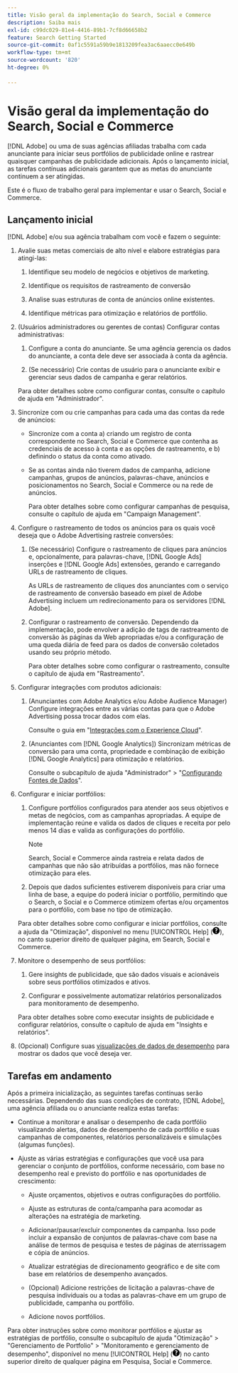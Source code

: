 ```yaml
---
title: Visão geral da implementação do Search, Social e Commerce
description: Saiba mais
exl-id: c99dc029-81e4-4416-89b1-7cf8d66658b2
feature: Search Getting Started
source-git-commit: 0af1c5591a59b9e1813209fea3ac6aaecc0e649b
workflow-type: tm+mt
source-wordcount: '820'
ht-degree: 0%

---
```


# Visão geral da implementação do Search, Social e Commerce

[!DNL Adobe] ou uma de suas agências afiliadas trabalha com cada anunciante para iniciar seus portfólios de publicidade online e rastrear quaisquer campanhas de publicidade adicionais. Após o lançamento inicial, as tarefas contínuas adicionais garantem que as metas do anunciante continuem a ser atingidas.

Este é o fluxo de trabalho geral para implementar e usar o Search, Social e Commerce.

## Lançamento inicial

[!DNL Adobe] e/ou sua agência trabalham com você e fazem o seguinte:

1. Avalie suas metas comerciais de alto nível e elabore estratégias para atingi-las:

   1. Identifique seu modelo de negócios e objetivos de marketing.

   1. Identifique os requisitos de rastreamento de conversão

   1. Analise suas estruturas de conta de anúncios online existentes.

   1. Identifique métricas para otimização e relatórios de portfólio.

1. (Usuários administradores ou gerentes de contas) Configurar contas administrativas:

   1. Configure a conta do anunciante. Se uma agência gerencia os dados do anunciante, a conta dele deve ser associada à conta da agência.

   1. (Se necessário) Crie contas de usuário para o anunciante exibir e gerenciar seus dados de campanha e gerar relatórios.

   Para obter detalhes sobre como configurar contas, consulte o capítulo de ajuda em &quot;Administrador&quot;.

1. Sincronize com ou crie campanhas para cada uma das contas da rede de anúncios:

   * Sincronize com a conta a) criando um registro de conta correspondente no Search, Social e Commerce que contenha as credenciais de acesso à conta e as opções de rastreamento, e b) definindo o status da conta como ativado.

   * Se as contas ainda não tiverem dados de campanha, adicione campanhas, grupos de anúncios, palavras-chave, anúncios e posicionamentos no Search, Social e Commerce ou na rede de anúncios.

     Para obter detalhes sobre como configurar campanhas de pesquisa, consulte o capítulo de ajuda em &quot;Campaign Management&quot;.

1. Configure o rastreamento de todos os anúncios para os quais você deseja que o Adobe Advertising rastreie conversões:

   1. (Se necessário) Configure o rastreamento de cliques para anúncios e, opcionalmente, para palavras-chave, [!DNL Google Ads] inserções e [!DNL Google Ads] extensões, gerando e carregando URLs de rastreamento de cliques.

      As URLs de rastreamento de cliques dos anunciantes com o serviço de rastreamento de conversão baseado em pixel de Adobe Advertising incluem um redirecionamento para os servidores [!DNL Adobe].

   1. Configurar o rastreamento de conversão. Dependendo da implementação, pode envolver a adição de tags de rastreamento de conversão às páginas da Web apropriadas e/ou a configuração de uma queda diária de feed para os dados de conversão coletados usando seu próprio método.

      Para obter detalhes sobre como configurar o rastreamento, consulte o capítulo de ajuda em &quot;Rastreamento&quot;.

1. Configurar integrações com produtos adicionais:

   1. (Anunciantes com Adobe Analytics e/ou Adobe Audience Manager) Configure integrações entre as várias contas para que o Adobe Advertising possa trocar dados com elas.

      Consulte o guia em &quot;[Integrações com o Experience Cloud](/help/integrations/home.md)&quot;.

   1. (Anunciantes com [!DNL Google Analytics]) Sincronizam métricas de conversão para uma conta, propriedade e combinação de exibição [!DNL Google Analytics] para otimização e relatórios.

      Consulte o subcapítulo de ajuda &quot;Administrador&quot; > &quot;[Configurando Fontes de Dados](/help/search-social-commerce/admin/data-sources/data-source-about.md)&quot;.

1. Configurar e iniciar portfólios:

   1. Configure portfólios configurados para atender aos seus objetivos e metas de negócios, com as campanhas apropriadas. A equipe de implementação reúne e valida os dados de cliques e receita por pelo menos 14 dias e valida as configurações do portfólio.

      >[!NOTE]
      >
      >Search, Social e Commerce ainda rastreia e relata dados de campanhas que não são atribuídas a portfólios, mas não fornece otimização para eles.

   1. Depois que dados suficientes estiverem disponíveis para criar uma linha de base, a equipe do poderá iniciar o portfólio, permitindo que o Search, o Social e o Commerce otimizem ofertas e/ou orçamentos para o portfólio, com base no tipo de otimização.

   Para obter detalhes sobre como configurar e iniciar portfólios, consulte a ajuda da &quot;Otimização&quot;, disponível no menu [!UICONTROL Help] (![menu Ajuda](/help/search-social-commerce/assets/help-main-menu.png "menu Ajuda")), no canto superior direito de qualquer página, em Search, Social e Commerce.

1. Monitore o desempenho de seus portfólios:

   1. Gere insights de publicidade, que são dados visuais e acionáveis sobre seus portfólios otimizados e ativos.

   1. Configurar e possivelmente automatizar relatórios personalizados para monitoramento de desempenho.

   Para obter detalhes sobre como executar insights de publicidade e configurar relatórios, consulte o capítulo de ajuda em &quot;Insights e relatórios&quot;.

1. (Opcional) Configure suas [visualizações de dados de desempenho](/help/search-social-commerce/common-tasks/data-views/data-views-about.md) para mostrar os dados que você deseja ver.

## Tarefas em andamento

Após a primeira inicialização, as seguintes tarefas contínuas serão necessárias. Dependendo das suas condições de contrato, [!DNL Adobe], uma agência afiliada ou o anunciante realiza estas tarefas:

* Continue a monitorar e analisar o desempenho de cada portfólio visualizando alertas, dados de desempenho de cada portfólio e suas campanhas de componentes, relatórios personalizáveis e simulações (algumas funções).

* Ajuste as várias estratégias e configurações que você usa para gerenciar o conjunto de portfólios, conforme necessário, com base no desempenho real e previsto do portfólio e nas oportunidades de crescimento:

   * Ajuste orçamentos, objetivos e outras configurações do portfólio.

   * Ajuste as estruturas de conta/campanha para acomodar as alterações na estratégia de marketing.

   * Adicionar/pausar/excluir componentes da campanha. Isso pode incluir a expansão de conjuntos de palavras-chave com base na análise de termos de pesquisa e testes de páginas de aterrissagem e cópia de anúncios.

   * Atualizar estratégias de direcionamento geográfico e de site com base em relatórios de desempenho avançados.

   * (Opcional) Adicione restrições de licitação a palavras-chave de pesquisa individuais ou a todas as palavras-chave em um grupo de publicidade, campanha ou portfólio.

   * Adicione novos portfólios.

Para obter instruções sobre como monitorar portfólios e ajustar as estratégias de portfólio, consulte o subcapítulo de ajuda &quot;Otimização&quot; > &quot;Gerenciamento de Portfolio&quot; > &quot;Monitoramento e gerenciamento de desempenho&quot;, disponível no menu [!UICONTROL Help] (![Menu Ajuda](/help/search-social-commerce/assets/help-main-menu.png "Menu Ajuda")) no canto superior direito de qualquer página em Pesquisa, Social e Commerce.
